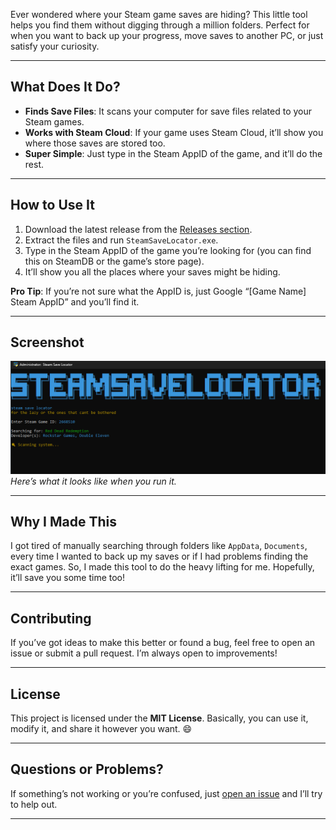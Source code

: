 Ever wondered where your Steam game saves are hiding? This little tool helps you find them without digging through a million folders. Perfect for when you want to back up your progress, move saves to another PC, or just satisfy your curiosity.

---

## What Does It Do?

- **Finds Save Files**: It scans your computer for save files related to your Steam games.
- **Works with Steam Cloud**: If your game uses Steam Cloud, it’ll show you where those saves are stored too.
- **Super Simple**: Just type in the Steam AppID of the game, and it’ll do the rest.

---

## How to Use It

1. Download the latest release from the [Releases section](https://github.com/MountainOfWhiteness/steamsavelocator/releases).
2. Extract the files and run `SteamSaveLocator.exe`.
3. Type in the Steam AppID of the game you’re looking for (you can find this on SteamDB or the game’s store page).
4. It’ll show you all the places where your saves might be hiding.

**Pro Tip**: If you’re not sure what the AppID is, just Google “[Game Name] Steam AppID” and you’ll find it.

---

## Screenshot

![Screenshot](screenshot.png)  
*Here’s what it looks like when you run it.*

---

## Why I Made This

I got tired of manually searching through folders like `AppData`, `Documents`, every time I wanted to back up my saves or if I had problems finding the exact games. So, I made this tool to do the heavy lifting for me. Hopefully, it’ll save you some time too!

---

## Contributing

If you’ve got ideas to make this better or found a bug, feel free to open an issue or submit a pull request. I’m always open to improvements!

---

## License

This project is licensed under the **MIT License**. Basically, you can use it, modify it, and share it however you want. 😄

---

## Questions or Problems?

If something’s not working or you’re confused, just [open an issue](https://github.com/MountainOfWhiteness/steamsavelocator/issues) and I’ll try to help out.

---
